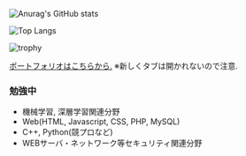 ![Anurag's GitHub stats](https://github-readme-stats.vercel.app/api?username=nkgw-marronnier&theme=chartreuse-dark&show_icons=true)

![Top Langs](https://github-readme-stats.vercel.app/api/top-langs/?username=nkgw-marronnier&layout=compact&theme=chartreuse-dark&show_icons=true)

![trophy](https://github-profile-trophy.vercel.app/?username=nkgw-marronnier&theme=juicyfresh&no-frame=true)

[ポートフォリオはこちらから.](https://nkgw-marronnier.github.io/index.html) ※新しくタブは開かれないので注意.

### 勉強中
* 機械学習, 深層学習関連分野
* Web(HTML, Javascript, CSS, PHP, MySQL)
* C++, Python(競プロなど)
* WEBサーバ・ネットワーク等セキュリティ関連分野
